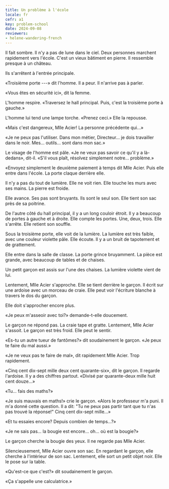 ```yaml
---
title: Un problème à l'école
locale: fr
cefr: a1
key: problem-school
date: 2024-09-08
reviewers:
- helene-wandering-french
---
```


Il fait sombre. Il n'y a pas de lune dans le ciel. Deux personnes marchent rapidement vers l'école. C'est un vieux bâtiment en pierre. Il ressemble presque à un château.

Ils s'arrêtent à l'entrée principale.

«Troisième porte ---» dit l'homme. Il a peur. Il n'arrive pas à parler.

«Vous êtes en sécurité ici», dit la femme.

L'homme respire. «Traversez le hall principal. Puis, c'est la troisième porte à gauche.»

L'homme lui tend une lampe torche. «Prenez ceci.» Elle la repousse.

«Mais c'est dangereux, Mlle Acier! La personne précédente qui...»

«Je ne peux pas l'utiliser. Dans mon métier, Directeur... je dois travailler dans le noir. Mes... outils... sont dans mon sac.»

Le visage de l'homme est pâle. «Je ne veux pas savoir ce qu'il y a là-dedans», dit-il. «S'il vous plaît, résolvez simplement notre... problème.»

«Envoyez simplement le deuxième paiement à temps dit Mlle Acier. Puis elle entre dans l'école. La porte claque derrière elle.

Il n'y a pas du tout de lumière. Elle ne voit rien. Elle touche les murs avec ses mains. La pierre est froide.

Elle avance. Ses pas sont bruyants. Ils sont le seul son. Elle tient son sac près de sa poitrine.

De l'autre côté du hall principal, il y a un long couloir étroit. Il y a beaucoup de portes à gauche et à droite. Elle compte les portes. Une, deux, trois. Elle s'arrête. Elle retient son souffle.

Sous la troisième porte, elle voit de la lumière. La lumière est très faible, avec une couleur violette pâle. Elle écoute. Il y a un bruit de tapotement et de grattement.

Elle entre dans la salle de classe. La porte grince bruyamment. La pièce est grande, avec beaucoup de tables et de chaises.

Un petit garçon est assis sur l'une des chaises. La lumière violette vient de lui.

Lentement, Mlle Acier s'approche. Elle se tient derrière le garçon. Il écrit sur une ardoise avec un morceau de craie. Elle peut voir l'écriture blanche à travers le dos du garçon.

Elle doit s'approcher encore plus.

«Je peux m'asseoir avec toi?» demande-t-elle doucement.

Le garçon ne répond pas. La craie tape et gratte. Lentement, Mlle Acier s'assoit. Le garçon est très froid. Elle peut le sentir.

«Es-tu un autre tueur de fantômes?» dit soudainement le garçon. «Je peux te faire du mal aussi.»

«Je ne veux pas te faire de mal», dit rapidement Mlle Acier. Trop rapidement.

«Cinq cent dix-sept mille deux cent quarante-six», dit le garçon. Il regarde l'ardoise. Il y a des chiffres partout. «Divisé par quarante-deux mille huit cent douze...»

«Tu... fais des maths?»

«Je suis mauvais en maths!» crie le garçon. «Alors le professeur m'a puni. Il m'a donné cette question. Il a dit: "Tu ne peux pas partir tant que tu n'as pas trouvé la réponse!" Cinq cent dix-sept mille...»

«Et tu essaies encore? Depuis combien de temps...?»

«Je ne sais pas... la bougie est encore... oh... où est la bougie?»

Le garçon cherche la bougie des yeux. Il ne regarde pas Mlle Acier.

Silencieusement, Mlle Acier ouvre son sac. En regardant le garçon, elle cherche à l'intérieur de son sac. Lentement, elle sort un petit objet noir. Elle le pose sur la table.

«Qu'est-ce que c'est?» dit soudainement le garçon.

«Ça s'appelle une calculatrice.»
